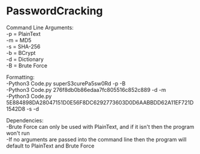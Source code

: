# PasswordCracking
Command Line Arguments:  
-p = PlainText  
-m = MD5  
-s = SHA-256  
-b = BCrypt  
-d = Dictionary  
-B = Brute Force 

Formatting:  
-Python3 Code.py superS3curePa5sw0Rd -p -B  
-Python3 Code.py 276f8db0b86edaa7fc805516c852c889 -d -m  
-Python3 Code.py 5E884898DA28047151D0E56F8DC6292773603D0D6AABBDD62A11EF721D1542D8 -s -d  

Dependencies:  
-Brute Force can only be used with PlainText, and if it isn't then the program won't run  
-If no arguments are passed into the command line then the program will default to PlainText and Brute Force
